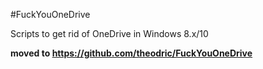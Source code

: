 #FuckYouOneDrive

Scripts to get rid of OneDrive in Windows 8.x/10

**moved to https://github.com/theodric/FuckYouOneDrive**
